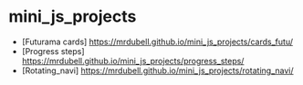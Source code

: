 # mini_js_projects

* [Futurama cards] https://mrdubell.github.io/mini_js_projects/cards_futu/
* [Progress steps] https://mrdubell.github.io/mini_js_projects/progress_steps/
* [Rotating_navi] https://mrdubell.github.io/mini_js_projects/rotating_navi/
